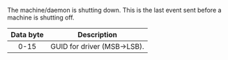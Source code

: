 The machine/daemon is shutting down. This is the last event sent before a machine is shutting off.  

| Data byte | Description |
| :----: | ----------- |
| 0-15 | GUID for driver (MSB->LSB). |
